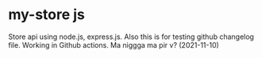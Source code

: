# my-store js
Store api using node.js, express.js.
Also this is for testing github changelog file.
Working in Github actions.
Ma niggga
ma pir
v? (2021-11-10)
